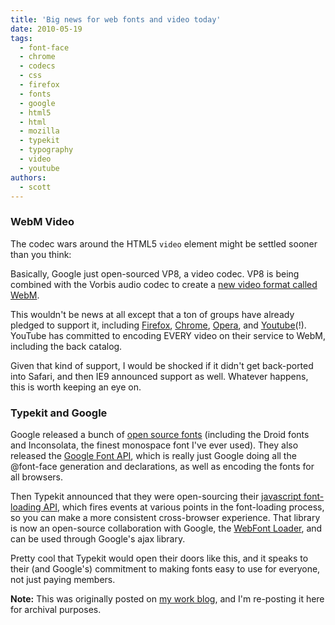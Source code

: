 ```yaml
---
title: 'Big news for web fonts and video today'
date: 2010-05-19
tags:
  - font-face
  - chrome
  - codecs
  - css
  - firefox
  - fonts
  - google
  - html5
  - html
  - mozilla
  - typekit
  - typography
  - video
  - youtube
authors:
  - scott
---
```


### WebM Video

The codec wars around the HTML5 `video` element might be settled sooner than you think:

Basically, Google just open-sourced VP8, a video codec. VP8 is being combined with the Vorbis audio codec to create a [new video format called WebM](http://webmproject.blogspot.com/2010/05/introducing-webm-open-web-media-project.html).

This wouldn't be news at all except that a ton of groups have already pledged to support it, including [Firefox](http://blog.mozilla.com/blog/2010/05/19/open-web-open-video-and-webm/), [Chrome](http://blog.chromium.org/2010/05/webm-and-vp8-land-in-chromium.html), [Opera](http://labs.opera.com/news/2010/05/19/), and [Youtube](http://hacks.mozilla.org/2010/05/firefox-youtube-and-webm/)(!). YouTube has committed to encoding EVERY video on their service to WebM, including the back catalog.

Given that kind of support, I would be shocked if it didn't get back-ported into Safari, and then IE9 announced support as well. Whatever happens, this is worth keeping an eye on.

### Typekit and Google

Google released a bunch of [open source fonts](http://code.google.com/webfonts) (including the Droid fonts and Inconsolata, the finest monospace font I've ever used). They also released the [Google Font API](http://googlecode.blogspot.com/2010/05/introducing-google-font-api-google-font.html), which is really just Google doing all the @font-face generation and declarations, as well as encoding the fonts for all browsers.

Then Typekit announced that they were open-sourcing their [javascript font-loading API](http://blog.typekit.com/2010/05/19/typekit-and-google/), which fires events at various points in the font-loading process, so you can make a more consistent cross-browser experience. That library is now an open-source collaboration with Google, the [WebFont Loader](http://googlecode.blogspot.com/2010/05/introducing-webfont-loader-in.html), and can be used through Google's ajax library.

Pretty cool that Typekit would open their doors like this, and it speaks to their (and Google's) commitment to making fonts easy to use for everyone, not just paying members.

**Note:** This was originally posted on [my work blog](http://metaltoad.com/blog/scott), and I'm re-posting it here for archival purposes.
